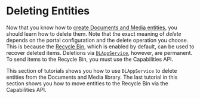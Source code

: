 # Deleting Entities [](id=deleting-entities)

Now that you know how to 
[create Documents and Media entities](/develop/tutorials/-/knowledge_base/7-1/creating-files-folders-and-shortcuts),
you should learn how to delete them. Note that the exact meaning of *delete*
depends on the portal configuration and the delete operation you choose. This is
because the 
[Recycle Bin](/discover/portal/-/knowledge_base/7-1/restoring-deleted-assets), which is
enabled by default, can be used to recover deleted items. Deletions via
[`DLAppService`](@platform-ref@/7.1-latest/javadocs/portal-kernel/com/liferay/document/library/kernel/service/DLAppService.html),
however, are permanent. To send items to the Recycle Bin, you must use the
Capabilities API. 

This section of tutorials shows you how to use `DLAppService` to delete entities 
from the Documents and Media library. The last tutorial in this section shows 
you how to move entities to the Recycle Bin via the Capabilities API. 


